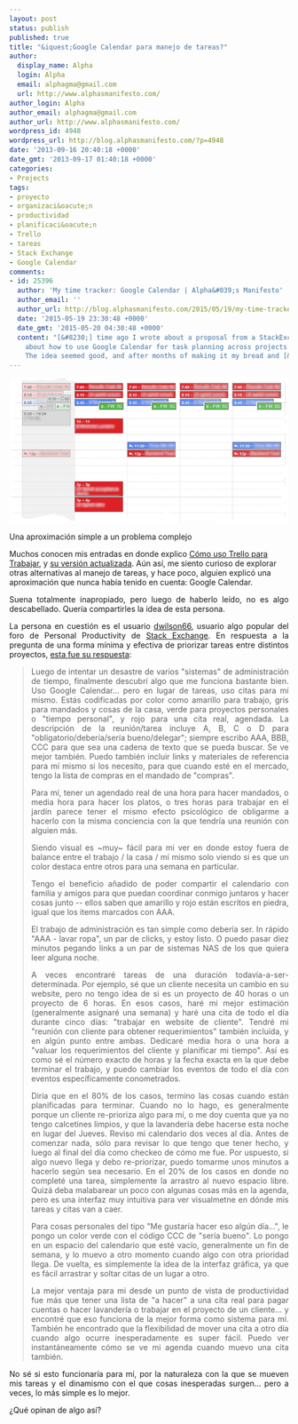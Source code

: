 ```yaml
---
layout: post
status: publish
published: true
title: "&iquest;Google Calendar para manejo de tareas?"
author:
  display_name: Alpha
  login: Alpha
  email: alphagma@gmail.com
  url: http://www.alphasmanifesto.com/
author_login: Alpha
author_email: alphagma@gmail.com
author_url: http://www.alphasmanifesto.com/
wordpress_id: 4948
wordpress_url: http://blog.alphasmanifesto.com/?p=4948
date: '2013-09-16 20:40:18 +0000'
date_gmt: '2013-09-17 01:40:18 +0000'
categories:
- Projects
tags:
- proyecto
- organizaci&oacute;n
- productividad
- planificaci&oacute;n
- Trello
- tareas
- Stack Exchange
- Google Calendar
comments:
- id: 25396
  author: 'My time tracker: Google Calendar | Alpha&#039;s Manifesto'
  author_email: ''
  author_url: http://blog.alphasmanifesto.com/2015/05/19/my-time-tracker-google-calendar/
  date: '2015-05-19 23:30:48 +0000'
  date_gmt: '2015-05-20 04:30:48 +0000'
  content: "[&#8230;] time ago I wrote about a proposal from a StackExchange user
    about how to use Google Calendar for task planning across projects and activities.
    The idea seemed good, and after months of making it my bread and [&#8230;]"
---
```


![](/assets/calendar.png)

Una aproximación simple a un problema complejo

<p>Muchos conocen mis entradas en donde explico <a href="https://blog.alphasmanifesto.com/2012/01/20/como-uso-trello-para-trabajar/">C&oacute;mo uso Trello para Trabajar</a>, y <a href="https://blog.alphasmanifesto.com/2013/08/08/como-uso-trello-para-trabajar-actualizado/">su versi&oacute;n actualizada</a>. A&uacute;n as&iacute;, me siento curioso de explorar otras alternativas al manejo de tareas, y hace poco, alguien explic&oacute; una aproximaci&oacute;n que nunca hab&iacute;a tenido en cuenta: Google Calendar.</p>
<p style="text-align: justify;">Suena totalmente inapropiado, pero luego de haberlo le&iacute;do, no es algo descabellado. Quer&iacute;a compartirles la idea de esta persona.</p>
<p style="text-align: justify;"><!--more--></p>
<p style="text-align: justify;">La persona en cuesti&oacute;n es el usuario <a href="http://productivity.stackexchange.com/users/2961/dwwilson66">dwilson66</a>, usuario algo popular del foro de Personal Productivity de <a href="http://productivity.stackexchange.com/">Stack Exchange</a>. En respuesta a la pregunta de una forma m&iacute;nima y efectiva de priorizar tareas entre distintos proyectos, <a href="http://productivity.stackexchange.com/a/8105/1430">esta fue su respuesta</a>:</p>
<blockquote>
<p style="text-align: justify;">Luego de intentar un desastre de varios "sistemas" de administraci&oacute;n de tiempo, finalmente descubr&iacute; algo que me funciona bastante bien. Uso Google Calendar... pero en lugar de tareas, uso citas para m&iacute; mismo. Est&aacute;s codificadas por color como amarillo para trabajo, gris para mandados y cosas de la casa, verde para proyectos personales o "tiempo personal", y rojo para una cita real, agendada. La descripci&oacute;n de la reuni&oacute;n/tarea incluye A, B, C o D para "obligatorio/deber&iacute;a/ser&iacute;a bueno/delegar"; siempre escribo AAA, BBB, CCC para que sea una cadena de texto que se pueda buscar. Se ve mejor tambi&eacute;n. Puedo tambi&eacute;n incluir links y materiales de referencia para m&iacute; mismo si los necesito, para que cuando est&eacute; en el mercado, tengo la lista de compras en el mandado de "compras".</p>
<p style="text-align: justify;">Para m&iacute;, tener un agendado real de una hora para hacer mandados, o media hora para hacer los platos, o tres horas para trabajar en el jard&iacute;n parece tener el mismo efecto psicol&oacute;gico de obligarme a hacerlo con la misma conciencia con la que tendr&iacute;a una reuni&oacute;n con alguien m&aacute;s.</p>
<p style="text-align: justify;">Siendo visual es ~muy~ f&aacute;cil para mi ver en donde estoy fuera de balance entre el trabajo / la casa / m&iacute; mismo solo viendo si es que un color destaca entre otros para una semana en particular.</p>
<p style="text-align: justify;">Tengo el beneficio a&ntilde;adido de poder compartir el calendario con familia y amigos para que puedan coordinar conmigo juntaros y hacer cosas junto -- ellos saben que amarillo y rojo est&aacute;n escritos en piedra, igual que los items marcados con AAA.</p>
<p style="text-align: justify;">El trabajo de administraci&oacute;n es tan simple como deber&iacute;a ser. In r&aacute;pido "AAA - lavar ropa", un par de clicks, y estoy listo. O puedo pasar diez minutos pegando links a un par de sistemas NAS de los que quiera leer alguna noche.</p>
<p style="text-align: justify;">A veces encontrar&eacute; tareas de una duraci&oacute;n todav&iacute;a-a-ser-determinada. Por ejemplo, s&eacute; que un cliente necesita un cambio en su website, pero no tengo idea de si es un proyecto de 40 horas o un proyecto de 6 horas. En esos casos, har&eacute; mi mejor estimaci&oacute;n (generalmente asignar&eacute; una semana) y har&eacute; una cita de todo el d&iacute;a durante cinco d&iacute;as: "trabajar en website de cliente". Tendr&eacute; mi "reuni&oacute;n con cliente para obtener requerimientos" tambi&eacute;n inclu&iacute;da, y en alg&uacute;n punto entre ambas. Dedicar&eacute; media hora o una hora a "valuar los requerimientos del cliente y planificar mi tiempo". As&iacute; es como s&eacute; el n&uacute;mero exacto de horas y la fecha exacta en la que debe terminar el trabajo, y puedo cambiar los eventos de todo el d&iacute;a con eventos espec&iacute;ficamente conometrados.</p>
<p style="text-align: justify;">Dir&iacute;a que en el 80% de los casos, termino las cosas cuando est&aacute;n planificadas para terminar. Cuando no lo hago, es generalmente porque un cliente re-prioriza algo para m&iacute;, o me doy cuenta que ya no tengo calcetines limpios, y que la lavander&iacute;a debe hacerse esta noche en lugar del Jueves. Reviso mi calendario dos veces al d&iacute;a. Antes de comenzar nada, s&oacute;lo para revisar lo que tengo que tener hecho, y luego al final del d&iacute;a como checkeo de c&oacute;mo me fue. Por uspuesto, si algo nuevo llega y debo re-priorizar, puedo tomarme unos minutos a hacerlo seg&uacute;n sea necesario. En el 20% de los casos en donde no complet&eacute; una tarea, simplemente la arrastro al nuevo espacio libre. Quiz&aacute; deba malabarear un poco con algunas cosas m&aacute;s en la agenda, pero es una interfaz muy intuitiva para ver visualmetne en d&oacute;nde mis tareas y citas van a caer.</p>
<p style="text-align: justify;">Para cosas personales del tipo "Me gustar&iacute;a hacer eso alg&uacute;n d&iacute;a...", le pongo un color verde con el c&oacute;digo CCC de "ser&iacute;a bueno". Lo pongo en un espacio del calendario que est&eacute; vac&iacute;o, generalmente un fin de semana, y lo muevo a otro momento cuando algo con otra prioridad llega. De vuelta, es simplemente la idea de la interfaz gr&aacute;fica, ya que es f&aacute;cil arrastrar y soltar citas de un lugar a otro.</p>
<p style="text-align: justify;">La mejor ventaja para mi desde un punto de vista de productividad fue m&aacute;s que tener una lista de "a hacer" a una cita real para pagar cuentas o hacer lavander&iacute;a o trabajar en el proyecto de un cliente... y encontr&eacute; que eso funciona de la mejor forma como sistema para m&iacute;. Tambi&eacute;n he encontrado que la flexibilidad de mover una cita a otro d&iacute;a cuando algo ocurre inesperadamente es super f&aacute;cil. Puedo ver instant&aacute;neamente c&oacute;mo se ve mi agenda cuando muevo una cita tambi&eacute;n.</p>
</blockquote>
<p style="text-align: justify;">No s&eacute; si esto funcionar&iacute;a para m&iacute;, por la naturaleza con la que se mueven mis tareas y el dinamismo con el que cosas inesperadas surgen... pero a veces, lo m&aacute;s simple es lo mejor.</p>
<p style="text-align: justify;">&iquest;Qu&eacute; opinan de algo as&iacute;?</p>
